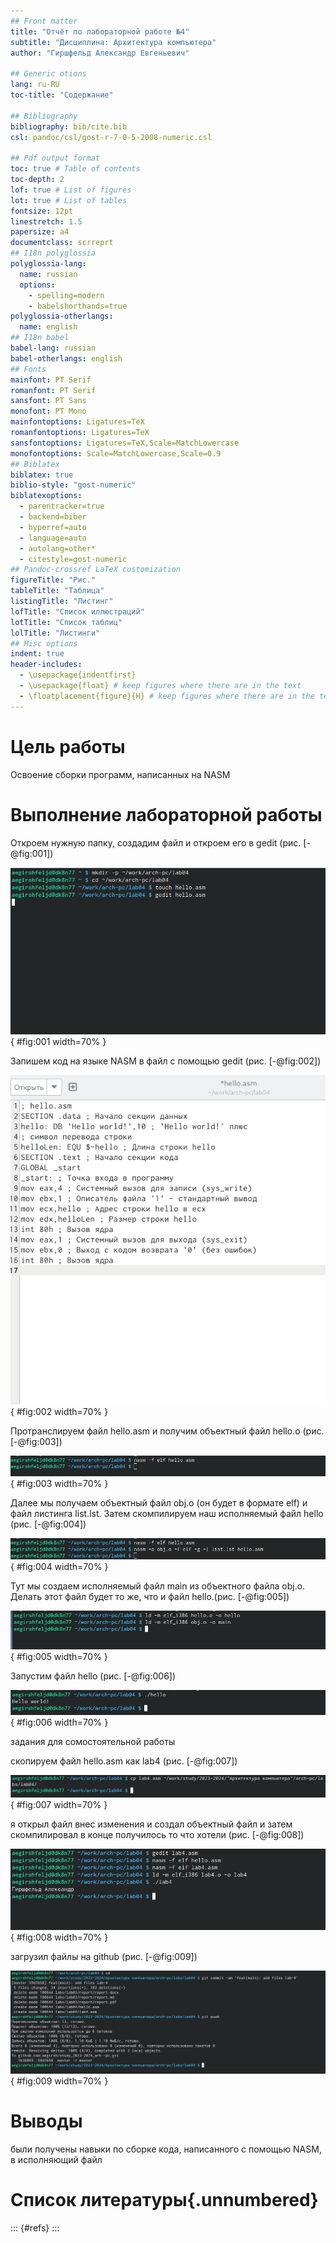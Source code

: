 ```yaml
---
## Front matter
title: "Отчёт по лабораторной работе №4"
subtitle: "Дисциплина: Архитектура компьютера"
author: "Гиршфельд Александр Евгеньевич"

## Generic otions
lang: ru-RU
toc-title: "Содержание"

## Bibliography
bibliography: bib/cite.bib
csl: pandoc/csl/gost-r-7-0-5-2008-numeric.csl

## Pdf output format
toc: true # Table of contents
toc-depth: 2
lof: true # List of figures
lot: true # List of tables
fontsize: 12pt
linestretch: 1.5
papersize: a4
documentclass: scrreprt
## I18n polyglossia
polyglossia-lang:
  name: russian
  options:
	- spelling=modern
	- babelshorthands=true
polyglossia-otherlangs:
  name: english
## I18n babel
babel-lang: russian
babel-otherlangs: english
## Fonts
mainfont: PT Serif
romanfont: PT Serif
sansfont: PT Sans
monofont: PT Mono
mainfontoptions: Ligatures=TeX
romanfontoptions: Ligatures=TeX
sansfontoptions: Ligatures=TeX,Scale=MatchLowercase
monofontoptions: Scale=MatchLowercase,Scale=0.9
## Biblatex
biblatex: true
biblio-style: "gost-numeric"
biblatexoptions:
  - parentracker=true
  - backend=biber
  - hyperref=auto
  - language=auto
  - autolang=other*
  - citestyle=gost-numeric
## Pandoc-crossref LaTeX customization
figureTitle: "Рис."
tableTitle: "Таблица"
listingTitle: "Листинг"
lofTitle: "Список иллюстраций"
lotTitle: "Список таблиц"
lolTitle: "Листинги"
## Misc options
indent: true
header-includes:
  - \usepackage{indentfirst}
  - \usepackage{float} # keep figures where there are in the text
  - \floatplacement{figure}{H} # keep figures where there are in the text
---
```


# Цель работы

Освоение сборки программ, написанных на NASM


# Выполнение лабораторной работы
Откроем нужную папку, создадим файл и откроем его в gedit (рис. [-@fig:001])

![создание файла](image/1.png){ #fig:001 width=70% }

Запишем код на языке NASM в файл с помощью gedit (рис. [-@fig:002])

![написание кода](image/2.png){ #fig:002 width=70% }

Протранслируем файл hello.asm и получим объектный файл hello.o (рис. [-@fig:003])

![трансляция](image/3.png){ #fig:003 width=70% }

Далее мы получаем объектный файл obj.o (он будет в формате elf) и файл листинга list.lst. Затем скомпилируем наш исполняемый файл hello (рис. [-@fig:004])

![создание исполняемого файла](image/4.png){ #fig:004 width=70% }

Тут мы создаем исполняемый файл main из объектного файла obj.o. Делать этот файл будет то же, что и файл hello.(рис. [-@fig:005])

![создание другого исполняемого файла](image/5.png){ #fig:005 width=70% }

Запустим файл hello (рис. [-@fig:006])

![запуск исполняемого файла](image/6.png){ #fig:006 width=70% }

задания для сомостоятельной работы

скопируем файл hello.asm как lab4 (рис. [-@fig:007])

![копируем файл](image/7.png){ #fig:007 width=70% }


я открыл файл внес изменения и создал объектный файл и затем скомпилировал в конце получилось то что хотели (рис. [-@fig:008])

![создание объектного файла компеляция и проверка работы](image/8.png){ #fig:008 width=70% }

загрузил файлы на github (рис. [-@fig:009])

![загрузил файлы на github](image/9.png){ #fig:009 width=70% }

# Выводы

были получены навыки по сборке кода, написанного с помощью NASM, в исполняющий файл

# Список литературы{.unnumbered}

::: {#refs}
:::
